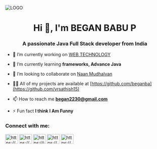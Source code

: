 ![LOGO]()
<h1 align="center">Hi 👋, I'm BEGAN BABU P</h1>
<h3 align="center">A passionate Java Full Stack developer from India</h3>

- 🔭 I’m currently working on [WEB TECHNOLOGY](https://github.com/beganba)

- 🌱 I’m currently learning **frameworks, Advance Java**

- 👯 I’m looking to collaborate on [Naan Mudhalvan](https://github.com/beganba/TechnoHacks)

- 👨‍💻 All of my projects are available at [https://github.com/beganba](https://github.com/vrsathish15)

- 📫 How to reach me **began2230@gmail.com**


- ⚡ Fun fact **I think I Am Funny**

<h3 align="left">Connect with me:</h3>
<p align="left">
<a href="https://www.linkedin.com/in/began-babu-02a85123a" target="blank"><img align="center" src="https://raw.githubusercontent.com/rahuldkjain/github-profile-readme-generator/master/src/images/icons/Social/linked-in-alt.svg" alt="https://www.linkedin.com/in/nithish-kumar-v-r-117b7320a" height="30" width="40" /></a>
<a href="https://fb.com/https://www.facebook.com/profile.php?id=100016081355325&mibextid=zbwkwl" target="blank"><img align="center" src="https://raw.githubusercontent.com/rahuldkjain/github-profile-readme-generator/master/src/images/icons/Social/facebook.svg" alt="https://www.facebook.com/profile.php?id=100016081355325&mibextid=zbwkwl" height="30" width="40" /></a>
<a href="https://instagram.com/https://instagram.com/__began_q5__?utm_source=qr&igshid=ngexmmi2ytkyzg%3d%3d" target="blank"><img align="center" src="https://raw.githubusercontent.com/rahuldkjain/github-profile-readme-generator/master/src/images/icons/Social/instagram.svg" alt="https://instagram.com/__mr_unlky__?utm_source=qr&igshid=ngexmmi2ytkyzg%3d%3d" height="30" width="40" /></a>
<a href="https://www.hackerrank.com/https://www.hackerrank.com/vrsathish15" target="blank"><img align="center" src="https://raw.githubusercontent.com/rahuldkjain/github-profile-readme-generator/master/src/images/icons/Social/hackerrank.svg" alt="https://www.hackerrank.com/vrsathish15" height="30" width="40" /></a>
<a href="https://auth.geeksforgeeks.org/user/https://auth.geeksforgeeks.org/user/vrsathish15/?utm_source=geeksforgeeks&utm_medium=my_profile&utm_campaign=auth_user" target="blank"><img align="center" src="https://raw.githubusercontent.com/rahuldkjain/github-profile-readme-generator/master/src/images/icons/Social/geeks-for-geeks.svg" alt="https://auth.geeksforgeeks.org/user/vrsathish15/?utm_source=geeksforgeeks&utm_medium=my_profile&utm_campaign=auth_user" height="30" width="40" /></a>
</p>




